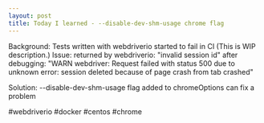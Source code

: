 ```yaml
---
layout: post
title: Today I learned - --disable-dev-shm-usage chrome flag
---
```

Background: Tests written with webdriverio started to fail in CI
(This is WIP description.)
Issue: 
returned by webdriverio: "invalid session id"
after debugging: "WARN webdriver: Request failed with status 500 due to unknown error: session deleted because of page crash
from tab crashed" 

Solution: --disable-dev-shm-usage flag added to chromeOptions can fix a problem 

#webdriverio #docker #centos #chrome
